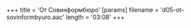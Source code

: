 +++
title = 'От Совинформбюро'
[params]
  filename = 'd05-ot-sovinformbyuro.aac'
  length = '03:08'
+++
